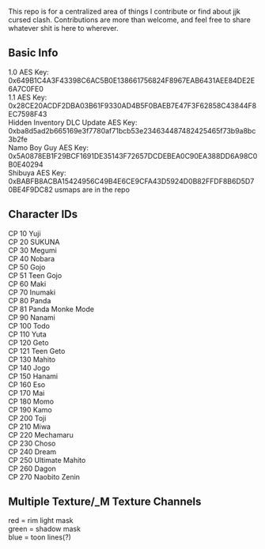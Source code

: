 
This repo is for a centralized area of things I contribute or find about jjk cursed clash. Contributions are more than welcome, and feel free to share whatever shit is here to wherever. 

## Basic Info
1.0 AES Key: 0x649B1C4A3F43398C6AC5B0E138661756824F8967EAB6431AEE84DE2E6A7C0FE0  
1.1 AES Key: 0x28CE20ACDF2DBA03B61F9330AD4B5F0BAEB7E47F3F62858C43844F8EC7598F43  
Hidden Inventory DLC Update AES Key: 0xba8d5ad2b665169e3f7780af71bcb53e234634487482425465f73b9a8bc3b2fe  
Namo Boy Guy AES Key: 0x5A0878EB1F29BCF1691DE35143F72657DCDEBEA0C90EA388DD6A98C0B0E40294  
Shibuya AES Key: 0xBABFB8ACBA15424956C49B4E6CE9CFA43D5924D0B82FFDF8B6D5D70BE4F9DC82
                                    usmaps are in the repo

## Character IDs 
CP 10 Yuji  
CP 20 SUKUNA   
CP 30 Megumi  
CP 40 Nobara  
CP 50 Gojo  
CP 51 Teen Gojo  
CP 60 Maki  
CP 70 Inumaki	  
CP 80 Panda  
CP 81 Panda Monke Mode  
CP 90 Nanami  
CP 100 Todo   
CP 110 Yuta   
CP 120 Geto   
CP 121 Teen Geto  
CP 130 Mahito   
CP 140 Jogo   
CP 150 Hanami   
CP 160 Eso  
CP 170 Mai  
CP 180 Momo  
CP 190 Kamo  
CP 200 Toji  
CP 210 Miwa  
CP 220 Mechamaru  
CP 230 Choso  
CP 240 Dream  
CP 250 Ultimate Mahito  
CP 260 Dagon  
CP 270 Naobito Zenin  
## Multiple Texture/_M Texture Channels

red = rim light mask   
green = shadow mask   
blue = toon lines(?)  
